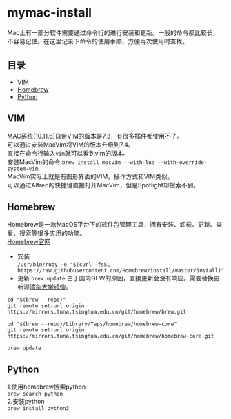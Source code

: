 # mymac-install
Mac上有一部分软件需要通过命令行的进行安装和更新。一般的命令都比较长，不容易记住。在这里记录下命令的使用手顺，方便再次使用时查找。

## 目录
* [VIM](#VIM)
* [Homebrew](#Homebrew)
* [Python](#Python)

## VIM
MAC系统(10.11.6)自带VIM的版本是7.3，有很多插件都使用不了。  
可以通过安装MacVim将VIM的版本升级到7.4。  
直接在命令行输入`vim`就可以看到vim的版本。  
安装MacVim的命令:`brew install macvim --with-lua --with-override-system-vim`  
MacVim实际上就是有图形界面的VIM，操作方式和VIM类似。  
可以通过Alfred的快捷键直接打开MacVim，但是Spotlight却搜索不到。

## Homebrew
Homebrew是一款MacOS平台下的软件包管理工具，拥有安装、卸载、更新、查看、搜索等很多实用的功能。  
[Homebrew官网](https://brew.sh/)
- 安装  
`/usr/bin/ruby -e "$(curl -fsSL https://raw.githubusercontent.com/Homebrew/install/master/install)"`
- 更新
`brew update`
由于国内GFW的原因，直接更新会没有响应。需要替换更新源[清华大学镜像](https://mirrors.tuna.tsinghua.edu.cn/help/homebrew/)。
```
cd "$(brew --repo)"
git remote set-url origin https://mirrors.tuna.tsinghua.edu.cn/git/homebrew/brew.git

cd "$(brew --repo)/Library/Taps/homebrew/homebrew-core"
git remote set-url origin https://mirrors.tuna.tsinghua.edu.cn/git/homebrew/homebrew-core.git

brew update
```

## Python
1.使用homebrew搜索python  
`brew search python`  
2.安装python  
`brew install python3`
